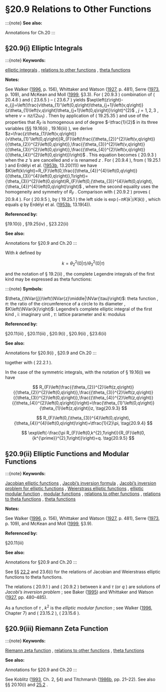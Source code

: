 # §20.9 Relations to Other Functions

:::{note}
**See also:**

Annotations for Ch.20
:::


## §20.9(i) Elliptic Integrals

:::{note}
**Keywords:**

[elliptic integrals](http://dlmf.nist.gov/search/search?q=elliptic%20integrals) , [relations to other functions](http://dlmf.nist.gov/search/search?q=relations%20to%20other%20functions) , [theta functions](http://dlmf.nist.gov/search/search?q=theta%20functions)

**Notes:**

See Walker ([1996](./bib/W.html#bib2359 "Elliptic Functions. A Constructive Approach"), p. 156), Whittaker and Watson ([1927](./bib/W.html#bib2404 "A Course of Modern Analysis"), p. 481), Serre ([1973](./bib/S.html#bib2047 "A Course in Arithmetic"), p. 109), and McKean and Moll ([1999](./bib/M.html#bib1582 "Elliptic Curves"), §3.3). For ( 20.9.3 ) combination of ( 20.4.6 ) and ( 23.6.5 ) – ( 23.6.7 ) yields $\wp\left(z\right)-e_{j}=\left(\frac{v\theta_{1}'\left(0,q\right)\theta_{j+1}\left(v,q\right)}{z\theta_{1}\left(v,q\right)\theta_{j+1}\left(0,q\right)}\right)^{2}$ , $j=1,2,3$ , where $v=\pi z/(2\omega_{1})$ . Then by application of ( 19.25.35 ) and use of the properties that $R_{F}$ is homogenous and of degree $-\tfrac{1}{2}$ in its three variables (§§ 19.16(ii) , 19.16(iii) ), we derive $z=\frac{z\theta_{1}\left(v,q\right)}{v\theta_{1}'\left(0,q\right)}R_{F}\left(\frac{{\theta_{2}}^{2}\left(v,q\right)}{{\theta_{2}}^{2}\left(0,q\right)},\frac{{\theta_{3}}^{2}\left(v,q\right)}{{\theta_{3}}^{2}\left(0,q\right)},\frac{{\theta_{4}}^{2}\left(v,q\right)}{{\theta_{4}}^{2}\left(0,q\right)}\right)$ . This equation becomes ( 20.9.3 ) when the $z$ ’s are cancelled and $v$ is renamed $z$ . For ( 20.9.4 ), from ( 19.25.1 ) and Erdélyi et al. ([1953b](./bib/E.html#bib752 "Higher Transcendental Functions. Vol. II"), 13.20(11)) we have $K\left(k\right)=R_{F}\left(0,\frac{{\theta_{4}}^{4}\left(0,q\right)}{{\theta_{3}}^{4}\left(0,q\right)},1\right)={\theta_{3}}^{2}\left(0,q\right)R_{F}\left(0,{\theta_{3}}^{4}\left(0,q\right),{\theta_{4}}^{4}\left(0,q\right)\right)$ , where the second equality uses the homogeneity and symmetry of $R_{F}$ . Comparison with ( 20.9.2 ) proves ( 20.9.4 ). For ( 20.9.5 ), by ( 19.25.1 ) the left side is $\exp\left(-\pi K\left(k^{\prime}\right)/K\left(k\right)\right)$ , which equals $q$ by Erdélyi et al. ([1953b](./bib/E.html#bib752 "Higher Transcendental Functions. Vol. II"), 13.19(4)).

**Referenced by:**

§19.10(i) , §19.25(iv) , §23.22(ii)

**See also:**

Annotations for §20.9 and Ch.20
:::

With $k$ defined by


<a id="E1"></a>
$$
k={\theta_{2}}^{2}\left(0\middle|\tau\right)/{\theta_{3}}^{2}\left(0\middle|\tau\right) \tag{20.9.1}
$$

and the notation of § 19.2(ii) , the complete Legendre integrals of the first kind may be expressed as theta functions:

:::{note}
**Symbols:**

$\theta_{\NVar{j}}\left(\NVar{z}\middle|\NVar{\tau}\right)$: theta function , $\pi$: the ratio of the circumference of a circle to its diameter , $K\left(\NVar{k}\right)$: Legendre’s complete elliptic integral of the first kind , $\mathrm{i}$: imaginary unit , $\tau$: lattice parameter and $k$: modulus

**Referenced by:**

§20.11(iii) , §20.11(iii) , §20.9(i) , §20.9(ii) , §23.6(ii)

**See also:**

Annotations for §20.9(i) , §20.9 and Ch.20
:::

together with ( 22.2.1 ).

In the case of the symmetric integrals, with the notation of § 19.16(i) we have


<a id="E3"></a>
$$
R_{F}\left(\frac{{\theta_{2}}^{2}\left(z,q\right)}{{\theta_{2}}^{2}\left(0,q\right)},\frac{{\theta_{3}}^{2}\left(z,q\right)}{{\theta_{3}}^{2}\left(0,q\right)},\frac{{\theta_{4}}^{2}\left(z,q\right)}{{\theta_{4}}^{2}\left(0,q\right)}\right)=\frac{\theta_{1}'\left(0,q\right)}{\theta_{1}\left(z,q\right)}z, \tag{20.9.3}
$$


<a id="E4"></a>
$$
R_{F}\left(0,{\theta_{3}}^{4}\left(0,q\right),{\theta_{4}}^{4}\left(0,q\right)\right)=\tfrac{1}{2}\pi, \tag{20.9.4}
$$


<a id="E5"></a>
$$
\exp\left(-\frac{\pi R_{F}\left(0,k^{2},1\right)}{R_{F}\left(0,{k^{\prime}}^{2},1\right)}\right)=q. \tag{20.9.5}
$$


## §20.9(ii) Elliptic Functions and Modular Functions

:::{note}
**Keywords:**

[Jacobian elliptic functions](http://dlmf.nist.gov/search/search?q=Jacobian%20elliptic%20functions) , [Jacobi’s inversion formula](http://dlmf.nist.gov/search/search?q=Jacobi%20inversion%20formula) , [Jacobi’s inversion problem for elliptic functions](http://dlmf.nist.gov/search/search?q=Jacobi%20inversion%20problem%20for%20elliptic%20functions) , [Weierstrass elliptic functions](http://dlmf.nist.gov/search/search?q=Weierstrass%20elliptic%20functions) , [elliptic modular function](http://dlmf.nist.gov/search/search?q=elliptic%20modular%20function) , [modular functions](http://dlmf.nist.gov/search/search?q=modular%20functions) , [relations to other functions](http://dlmf.nist.gov/search/search?q=relations%20to%20other%20functions) , [relations to theta functions](http://dlmf.nist.gov/search/search?q=relations%20to%20theta%20functions) , [theta functions](http://dlmf.nist.gov/search/search?q=theta%20functions)

**Notes:**

See Walker ([1996](./bib/W.html#bib2359 "Elliptic Functions. A Constructive Approach"), p. 156), Whittaker and Watson ([1927](./bib/W.html#bib2404 "A Course of Modern Analysis"), p. 481), Serre ([1973](./bib/S.html#bib2047 "A Course in Arithmetic"), p. 109), and McKean and Moll ([1999](./bib/M.html#bib1582 "Elliptic Curves"), §3.9).

**Referenced by:**

§20.11(iii)

**See also:**

Annotations for §20.9 and Ch.20
:::

See §§ [22.2](./22.2.md "§22.2 Definitions ‣ Properties ‣ Chapter 22 Jacobian Elliptic Functions") and 23.6(i) for the relations of Jacobian and Weierstrass elliptic functions to theta functions.

The relations ( 20.9.1 ) and ( 20.9.2 ) between $k$ and $\tau$ (or $q$ ) are solutions of *Jacobi’s inversion problem* ; see Baker ([1995](./bib/B.html#bib178 "Abelian Functions: Abel’s Theorem and the Allied Theory of Theta Functions")) and Whittaker and Watson ([1927](./bib/W.html#bib2404 "A Course of Modern Analysis"), pp. 480–485).

As a function of $\tau$ , $k^{2}$ is the *elliptic modular function* ; see Walker ([1996](./bib/W.html#bib2359 "Elliptic Functions. A Constructive Approach"), Chapter 7) and ( 23.15.2 ), ( 23.15.6 ).


## §20.9(iii) Riemann Zeta Function

:::{note}
**Keywords:**

[Riemann zeta function](http://dlmf.nist.gov/search/search?q=Riemann%20zeta%20function) , [relations to other functions](http://dlmf.nist.gov/search/search?q=relations%20to%20other%20functions) , [theta functions](http://dlmf.nist.gov/search/search?q=theta%20functions)

**See also:**

Annotations for §20.9 and Ch.20
:::

See Koblitz ([1993](./bib/K.html#bib1299 "Introduction to Elliptic Curves and Modular Forms"), Ch. 2, §4) and Titchmarsh ([1986b](./bib/T.html#bib2255 "The Theory of the Riemann Zeta-Function"), pp. 21–22). See also §§ 20.10(i) and [25.2](./25.2.md "§25.2 Definition and Expansions ‣ Riemann Zeta Function ‣ Chapter 25 Zeta and Related Functions") .
